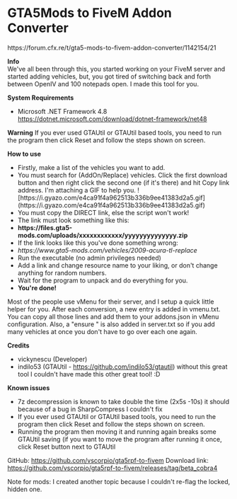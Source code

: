 <h1>GTA5Mods to FiveM Addon Converter</h1>
https://forum.cfx.re/t/gta5-mods-to-fivem-addon-converter/1142154/21

<b>Info</b>\
We've all been through this, you started working on your FiveM server and started adding vehicles, but, you got tired of switching back and forth between OpenIV and 100 notepads open. I made this tool for you.

<b>System Requirements</b>
- Microsoft .NET Framework 4.8
https://dotnet.microsoft.com/download/dotnet-framework/net48

<b>Warning</b>
If you ever used GTAUtil or GTAUtil based tools, you need to run the program then click Reset and follow the steps shown on screen.


<b>How to use</b>
<ul>
<li>Firstly, make a list of the vehicles you want to add. </li>
<li>You must search for (AddOn/Replace) vehicles. Click the first download button and then right click the second one (if it's there) and hit Copy link address. I'm attaching a GIF to help you. ![https://i.gyazo.com/e4ca91f4a962513b336b9ee41383d2a5.gif](https://i.gyazo.com/e4ca91f4a962513b336b9ee41383d2a5.gif)
<li>You must copy the DIRECT link, else the script won't work!</li>
<li>The link must look something like this:</li>
<li><b>https://files.gta5-mods.com/uploads/xxxxxxxxxxxx/yyyyyyyyyyyyyy.zip</b></li>
<li>If the link looks like this you've done something wrong:</li>
<li><i>https://www.gta5-mods.com/vehicles/2009-acura-tl-replace</i></li>
<li>Run the executable (no admin privileges needed)</li>
<li>Add a link and change resource name to your liking, or don't change anything for random numbers.</li>
<li>Wait for the program to unpack and do everything for you.</li>
<li><b>You're done!</b></li>
</ul>
Most of the people use vMenu for their server, and I setup a quick little helper for you. After each conversion, a new entry is added in vmenu.txt. You can copy all those lines and add them to your addons.json in vMenu configuration. Also, a "ensure <resourcename>" is also added in server.txt so if you add many vehicles at once you don't have to go over each one again.

<b>Credits</b>
- vickynescu (Developer)
- indilo53 (GTAUtil - https://github.com/indilo53/gtautil) without this great tool I couldn't have made this other great tool! :D

<b>Known issues</b>
- 7z decompression is known to take double the time (2x5s -10s) it should because of a bug in SharpCompress I couldn't fix
- If you ever used GTAUtil or GTAUtil based tools, you need to run the program then click Reset and follow the steps shown on screen.
- Running the program then moving it and running again breaks some GTAUtil saving (if you want to move the program after running it once, click Reset button next to GTAUtil

GitHub:
https://github.com/vscorpio/gta5rpf-to-fivem
Download link:
https://github.com/vscorpio/gta5rpf-to-fivem/releases/tag/beta_cobra4

Note for mods: I created another topic because I couldn't re-flag the locked, hidden one.
